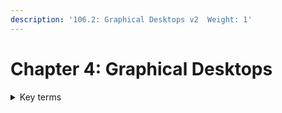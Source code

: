 ```yaml
---
description: '106.2: Graphical Desktops v2  Weight: 1'
---
```


# Chapter 4: Graphical Desktops

<details>

<summary>Key terms</summary>

<mark style="color:red;">`DISPLAY`</mark> <mark style="color:red;"></mark><mark style="color:red;"></mark> The DISPLAY variable can be **used to run graphical programs on a server** once connectivity to a remote machine has been established.

<mark style="color:red;">`Gnome`</mark> <mark style="color:red;"></mark><mark style="color:red;"></mark> The GNOME Desktop is one of the **most popular Desktop Environments** that runs on the Linux Operating Systems and provides a GUI.

<mark style="color:red;">`KDE`</mark> <mark style="color:red;"></mark><mark style="color:red;"></mark> The KDE (K Desktop Environments), named as a wordplay on the UNIX-based CDE (Common Desktop Environments), has a very rich suite of programs and applications. KDE is mostly written in C++ and Qt

<mark style="color:red;">`RDP`</mark> <mark style="color:red;"></mark><mark style="color:red;"></mark> RDP (Remote Desktop Protocol) is a propietary protocol developed by Microsoft for use with its Remote Desktop Connection software included with Windows. In order to interface with Windows systems, Linux systems are able to use various clients, including `rdesktop` and `xfreerdp`

<mark style="color:red;">`Spice`</mark> <mark style="color:red;"></mark><mark style="color:red;"></mark> Spice is an open source guest, server ,protocol, and client; the guest is an interface to a kernel virtual machine (KVM)

<mark style="color:red;">`VNC`</mark> <mark style="color:red;"></mark><mark style="color:red;"></mark> VNC is an open source, platform-independent **graphical desktop sharing program**. It relies upon the Remote Frame Buffer protocol to **transmit graphics across a network to a remote host.**

<mark style="color:red;">`X11`</mark> <mark style="color:red;"></mark><mark style="color:red;"></mark> Refers to the **X** (Windows X) **protocol version 11** which has been forked to the Xorg Project. However the term 11 is still used to refer to the process of sending graphics over a network connection.

<mark style="color:red;">`XDMCP`</mark> <mark style="color:red;"></mark><mark style="color:red;"></mark> Is a protocol built into Xorg, **used to share a remote screen**, similar to X11-Forwarding over SSH.

<mark style="color:red;">`Xfce`</mark> <mark style="color:red;"></mark><mark style="color:red;"></mark> Xfce is a **lightweight desktop environment**

<mark style="color:red;">`xauth`</mark> <mark style="color:red;"></mark><mark style="color:red;"></mark> For an X server to be able **to forward graphical programs to another computer**, an **authorization file** must be referred to. The `xauth` command generates an MIT Magic Cookie which is typically stored in a hidden file called `.Xauthority`&#x20;

<mark style="color:red;">`xhost`</mark> <mark style="color:red;"></mark><mark style="color:red;"></mark> In order to **allow a connection from a remote machine**, the `xhost` command can be **executed to add a host to be permitted**.

</details>

